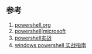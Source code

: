 ## 参考
1. [powershell.org](https://powershell.org/)
2. [powershell|microsoft](https://learn.microsoft.com/zh-cn/powershell/scripting/how-to-use-docs?view=powershell-7.3)
3. [powershell实战](https://weread.qq.com/web/bookDetail/82532520813ab6ddeg01614e)
4. [windows powershell 实战指南](https://weread.qq.com/web/bookDetail/75232d307159a12f7528121)
